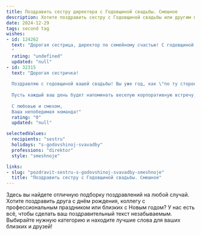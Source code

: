 ```yaml
---
title: Поздравить сестру директора с Годовщиной свадьбы. Смешное
description: Хотите поздравить сестру с Годовщиной свадьбы или другим праздником? Наш ИИ создаст незабываемое поздравление, а вы обязательно выделитесь среди других.  
date: 2024-12-29
tags: second tag
wishes:
- id: 124262
  text: "Дорогая сестрица, директор по семейному счастью! С годовщиной свадьбы!  Желаю вам с мужем, чтобы ваш бюджет был таким же стабильным, как ваша должность, а семейный корабль плыл по морю любви без штормов (ну, разве что легкий бриз романтики!). Пусть каждый год вашей совместной жизни будет всё ярче и смешнее предыдущего!  Живите долго и счастливо, а главное —  без скуки и насущных проблем (кроме, разве что, выбора, какой дорогой ресторан выбрать на следующую годовщину!).
  "
  rating: "undefined"
  updated: "null"
- id: 32315
  text: "Дорогая сестричка!
  
  Поздравляю с годовщиной вашей свадьбы! Вы уже год, как \"по ту сторону баррикад\" - в армии любви и семейного счастья. Желаю вам, чтобы командование всегда было в ваших руках, а страсти в отношениях - как в лучших романах: с наградами за смелость и без суеты в боевых действиях!
  
  Пусть каждый ваш день будет напоминать веселую корпоративную встречу, где главный тост — это \"за взаимопонимание\", а шутки про \"кто стирает носки\" будут только на ура! И помните: чем больше у вас общего, тем меньше поводов для ссор.
  
  С любовью и смехом,
  Ваша непобедимая команда!"
  rating: "0"
  updated: "null"

selectedValues:
  recipients: "sestru"
  holidays: "s-godovshinoj-svavadby"
  professions: "direktor"
  style: "smeshnoje"

links:
- slug: "pozdravit-sestru-s-godovshinoj-svavadby-smeshnoje"
  title: "Поздравить сестру с Годовщиной свадьбы. Смешное"
---
```


Здесь вы найдете отличную подборку поздравлений на любой случай. 
Хотите поздравить друга с днём рождения, коллегу с профессиональным праздником или близких с Новым годом? У нас есть всё, чтобы сделать ваш поздравительный текст незабываемым. Выбирайте нужную категорию и находите лучшие слова для ваших близких и друзей!
